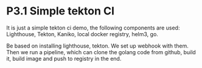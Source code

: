 # P3.1 Simple tekton CI

It is just a simple tekton ci demo, the following components are used: Lighthouse, Tekton, Kaniko, local docker registry, helm3, go.

Be based on installing lighthouse, tekton. We set up webhook with them. Then we run a pipeline, which can clone the golang code from github, build it, build image and push to registry in the end.

